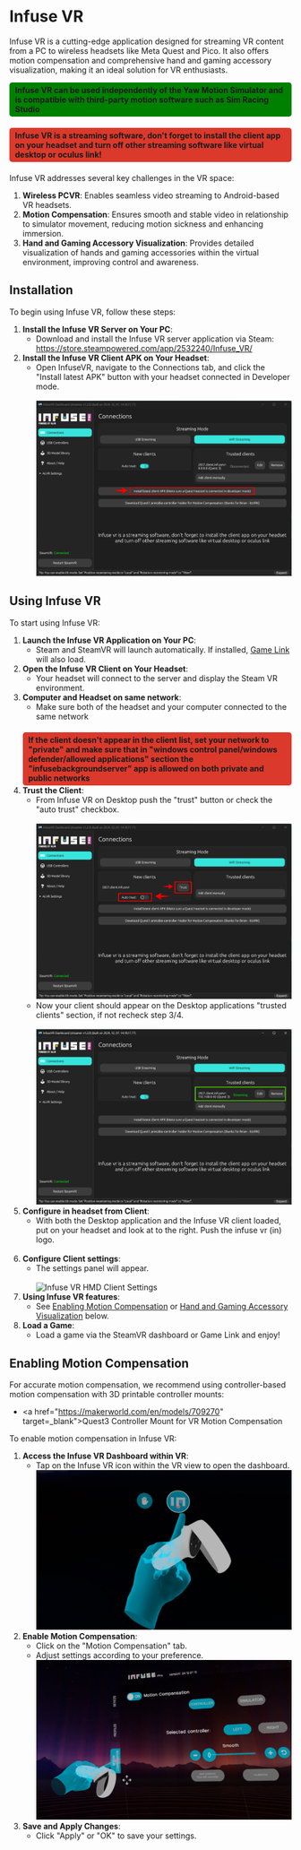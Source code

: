 # Infuse VR
Infuse VR is a cutting-edge application designed for streaming VR content from a PC to wireless headsets like Meta Quest and Pico. It also offers motion compensation and comprehensive hand and gaming accessory visualization, making it an ideal solution for VR enthusiasts.

<div style="background-color:green; border-radius: 5px; font-weight: bold; margin-bottom: 20px; padding: 5px 10px;">
Infuse VR can be used independently of the Yaw Motion Simulator and is compatible with third-party motion software such as Sim Racing Studio
</div>

<div style="background-color:#DA392B; border-radius: 5px; font-weight: bold; margin-bottom: 20px; padding: 5px 10px;">
Infuse VR is a streaming software, don't forget to install the client app on your headset and turn off other streaming software like virtual desktop or oculus link!
</div>

Infuse VR addresses several key challenges in the VR space:

1. **Wireless PCVR**: Enables seamless video streaming to Android-based VR headsets.
2. **Motion Compensation**: Ensures smooth and stable video in relationship to simulator movement, reducing motion sickness and enhancing immersion.
3. **Hand and Gaming Accessory Visualization**: Provides detailed visualization of hands and gaming accessories within the virtual environment, improving control and awareness.

## Installation
To begin using Infuse VR, follow these steps:

1. **Install the Infuse VR Server on Your PC**:
	* Download and install the Infuse VR server application via Steam:<br /><a href="https://store.steampowered.com/app/2532240/Infuse_VR/" target="_blank">https://store.steampowered.com/app/2532240/Infuse_VR/</a>
2. **Install the Infuse VR Client APK on Your Headset**:
	* Open InfuseVR, navigate to the Connections tab, and click the "Install latest APK" button with your headset connected in Developer mode.<br /><br />
	![Install Infuse VR client apk](../assets/images/infusevr/install-apk.png)

## Using Infuse VR

To start using Infuse VR:

1. **Launch the Infuse VR Application on Your PC**:
	* Steam and SteamVR will launch automatically. If installed, [Game Link](gamelink.md) will also load.
2. **Open the Infuse VR Client on Your Headset**:
	* Your headset will connect to the server and display the Steam VR environment.
3. **Computer and Headset on same network**:
    * Make sure both of the headset and your computer connected to the same network
	<div style="background-color:#DA392B; border-radius: 5px; font-weight: bold; margin-top: 20px; padding: 5px 10px;">
	If the client doesn't appear in the client list, set your network to "private" and make sure that in "windows control panel/windows defender/allowed applications" section the "infusebackgroundserver" app is allowed on both private and public networks
	</div>
4. **Trust the Client**:
    * From Infuse VR on Desktop push the "trust" button or check the "auto trust" checkbox.<br /><br />
	![Trust Infuse Client](../assets/images/infusevr/trust-client.png)
	* Now your client should appear on the Desktop applications "trusted clients" section, if not recheck step 3/4.<br /><br />
	![Infuse Client is Trusted](../assets/images/infusevr/trust-client-ok.png)
5. **Configure in headset from Client**:
    * With both the Desktop application and the Infuse VR client loaded, put on your headset and look at to the right. Push the infuse vr (in) logo.<br /><br />
6. **Configure Client settings**:
    * The settings panel will appear.<br /><br />
	![Infuse VR HMD Client Settings](../assets/images/infusevr/vr-infuse-settings-panel.avif)
7. **Using Infuse VR features**:
    * See [Enabling Motion Compensation](#enabling-motion-compensation) or [Hand and Gaming Accessory Visualization](#hand-and-gaming-accessory-visualization) below.
9. **Load a Game**:
	* Load a game via the SteamVR dashboard or Game Link and enjoy!


## Enabling Motion Compensation

For accurate motion compensation, we recommend using controller-based motion compensation with 3D printable controller mounts:

* <a href="https://makerworld.com/en/models/709270" target=_blank">Quest3 Controller Mount for VR Motion Compensation</a>

To enable motion compensation in Infuse VR:

1. **Access the Infuse VR Dashboard within VR**:
	* Tap on the Infuse VR icon within the VR view to open the dashboard.
    ![Infuse HMD Settings](../assets/images/infusevr/hmd-settings.png)
2. **Enable Motion Compensation**:
	* Click on the "Motion Compensation" tab.
	* Adjust settings according to your preference.
    ![Infuse HMD Motion Compensation](../assets/images/infusevr/hmd-motion-compensation.png)
3. **Save and Apply Changes**:
	* Click "Apply" or "OK" to save your settings.

